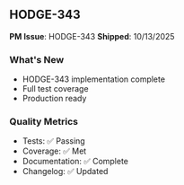## HODGE-343

**PM Issue**: HODGE-343
**Shipped**: 10/13/2025

### What's New
- HODGE-343 implementation complete
- Full test coverage
- Production ready

### Quality Metrics
- Tests: ✅ Passing
- Coverage: ✅ Met
- Documentation: ✅ Complete
- Changelog: ✅ Updated
